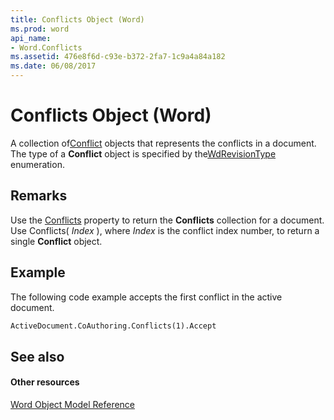 ```yaml
---
title: Conflicts Object (Word)
ms.prod: word
api_name:
- Word.Conflicts
ms.assetid: 476e8f6d-c93e-b372-2fa7-1c9a4a84a182
ms.date: 06/08/2017
---
```



# Conflicts Object (Word)

 A collection of[Conflict](Word.Conflict.md) objects that represents the conflicts in a document. The type of a **Conflict** object is specified by the[WdRevisionType](Word.WdRevisionType.md) enumeration.


## Remarks

Use the [Conflicts](Word.CoAuthoring.Conflicts.md) property to return the **Conflicts** collection for a document. Use Conflicts( _Index_ ), where _Index_ is the conflict index number, to return a single **Conflict** object.


## Example

The following code example accepts the first conflict in the active document.


```vb
ActiveDocument.CoAuthoring.Conflicts(1).Accept 

```


## See also


#### Other resources



[Word Object Model Reference](http://msdn.microsoft.com/library/be452561-b436-bb9b-6f94-3faa9a74a6fd%28Office.15%29.aspx)

